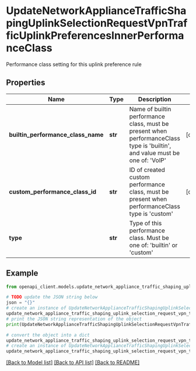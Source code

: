 # UpdateNetworkApplianceTrafficShapingUplinkSelectionRequestVpnTrafficUplinkPreferencesInnerPerformanceClass

Performance class setting for this uplink preference rule

## Properties

Name | Type | Description | Notes
------------ | ------------- | ------------- | -------------
**builtin_performance_class_name** | **str** | Name of builtin performance class, must be present when performanceClass type is &#39;builtin&#39;, and value must be one of: &#39;VoIP&#39; | [optional] 
**custom_performance_class_id** | **str** | ID of created custom performance class, must be present when performanceClass type is &#39;custom&#39; | [optional] 
**type** | **str** | Type of this performance class. Must be one of: &#39;builtin&#39; or &#39;custom&#39; | 

## Example

```python
from openapi_client.models.update_network_appliance_traffic_shaping_uplink_selection_request_vpn_traffic_uplink_preferences_inner_performance_class import UpdateNetworkApplianceTrafficShapingUplinkSelectionRequestVpnTrafficUplinkPreferencesInnerPerformanceClass

# TODO update the JSON string below
json = "{}"
# create an instance of UpdateNetworkApplianceTrafficShapingUplinkSelectionRequestVpnTrafficUplinkPreferencesInnerPerformanceClass from a JSON string
update_network_appliance_traffic_shaping_uplink_selection_request_vpn_traffic_uplink_preferences_inner_performance_class_instance = UpdateNetworkApplianceTrafficShapingUplinkSelectionRequestVpnTrafficUplinkPreferencesInnerPerformanceClass.from_json(json)
# print the JSON string representation of the object
print(UpdateNetworkApplianceTrafficShapingUplinkSelectionRequestVpnTrafficUplinkPreferencesInnerPerformanceClass.to_json())

# convert the object into a dict
update_network_appliance_traffic_shaping_uplink_selection_request_vpn_traffic_uplink_preferences_inner_performance_class_dict = update_network_appliance_traffic_shaping_uplink_selection_request_vpn_traffic_uplink_preferences_inner_performance_class_instance.to_dict()
# create an instance of UpdateNetworkApplianceTrafficShapingUplinkSelectionRequestVpnTrafficUplinkPreferencesInnerPerformanceClass from a dict
update_network_appliance_traffic_shaping_uplink_selection_request_vpn_traffic_uplink_preferences_inner_performance_class_from_dict = UpdateNetworkApplianceTrafficShapingUplinkSelectionRequestVpnTrafficUplinkPreferencesInnerPerformanceClass.from_dict(update_network_appliance_traffic_shaping_uplink_selection_request_vpn_traffic_uplink_preferences_inner_performance_class_dict)
```
[[Back to Model list]](../README.md#documentation-for-models) [[Back to API list]](../README.md#documentation-for-api-endpoints) [[Back to README]](../README.md)



